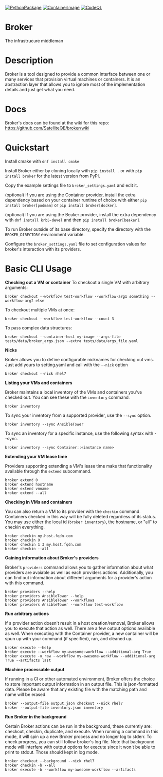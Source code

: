 [![PythonPackage](https://github.com/SatelliteQE/broker/actions/workflows/python-publish.yml/badge.svg)](https://github.com/SatelliteQE/broker/actions/workflows/python-publish.yml)
[![ContainerImage](https://github.com/SatelliteQE/broker/actions/workflows/update_broker_image.yml/badge.svg)](https://github.com/SatelliteQE/broker/actions/workflows/update_broker_image.yml)
[![CodeQL](https://github.com/SatelliteQE/broker/actions/workflows/codeql-analysis.yml/badge.svg)](https://github.com/SatelliteQE/broker/actions/workflows/codeql-analysis.yml)
# Broker
The infrastrucure middleman

# Description
Broker is a tool designed to provide a common interface between one or many services that provision virtual machines or containers. It is an abstraction layer that allows you to ignore most of the implementation details and just get what you need.

# Docs
Broker's docs can be found at the wiki for this repo: https://github.com/SatelliteQE/broker/wiki

# Quickstart
Install cmake with `dnf install cmake`

Install Broker either by cloning locally with `pip install .` or with `pip install broker` for the latest version from PyPI.

Copy the example settings file to `broker_settings.yaml` and edit it.

(optional) If you are using the Container provider, install the extra dependency based on your container runtime of choice with either `pip install broker[podman]` or `pip install broker[docker]`.

(optional) If you are using the Beaker provider, install the extra dependency with `dnf install krb5-devel` and then `pip install broker[beaker]`.

To run Broker outside of its base directory, specify the directory with the `BROKER_DIRECTORY` environment variable.

Configure the `broker_settings.yaml` file to set configuration values for broker's interaction with its providers.

# Basic CLI Usage
**Checking out a VM or container**
To checkout a single VM with arbitrary arguments:
```
broker checkout --workflow test-workflow --workflow-arg1 something --workflow-arg2 else
```

To checkout multiple VMs at once:
```
broker checkout --workflow test-workflow --count 3
```

To pass complex data structures:
```
broker checkout --container-host my-image --args-file tests/data/broker_args.json --extra tests/data/args_file.yaml
```

**Nicks**

Broker allows you to define configurable nicknames for checking out vms. Just add yours to setting.yaml and call with the `--nick` option
```
broker checkout --nick rhel7
```

**Listing your VMs and containers**

Broker maintains a local inventory of the VMs and containers you've checked out. You can see these with the ```inventory``` command.
```
broker inventory
```
To sync your inventory from a supported provider, use the `--sync` option.
```
broker inventory --sync AnsibleTower
```
To sync an inventory for a specific instance, use the following syntax with --sync.
```
broker inventory --sync Container::<instance name>
```

**Extending your VM lease time**

Providers supporting extending a VM's lease time make that functionality available through the `extend` subcommand.
```
broker extend 0
broker extend hostname
broker extend vmname
broker extend --all
```

**Checking in VMs and containers**

You can also return a VM to its provider with the `checkin` command.
Containers checked in this way will be fully deleted regardless of its status.
You may use either the local id (`broker inventory`), the hostname, or "all" to checkin everything.
```
broker checkin my.host.fqdn.com
broker checkin 0
broker checkin 1 3 my.host.fqdn.com
broker checkin --all
```

**Gaining information about Broker's providers**

Broker's `providers` command allows you to gather information about what providers are avaiable as well as each providers actions. Additionally, you can find out information about different arguments for a provider's action with this command.
```
broker providers --help
broker providers AnsibleTower --help
broker providers AnsibleTower --workflows
broker providers AnsibleTower --workflow test-workflow
```

**Run arbitrary actions**

If a provider action doesn't result in a host creation/removal, Broker allows you to execute that action as well. There are a few output options available as well.
When executing with the Container provider, a new container will be spun up with your command (if specified), ran, and cleaned up.
```
broker execute --help
broker execute --workflow my-awesome-workflow --additional-arg True
broker execute -o raw --workflow my-awesome-workflow --additional-arg True --artifacts last
```

**Machine processable output**

If running in a CI or other automated environment, Broker offers the choice to store important output information in an output file. This is json-formatted data. Please be aware that any existing file with the matching path and name will be erased.
```
broker --output-file output.json checkout --nick rhel7
broker --output-file inventory.json inventory
```

**Run Broker in the background**

Certain Broker actions can be run in the background, these currently are: checkout, checkin, duplicate, and execute. When running a command in this mode, it will spin up a new Broker process and no longer log to stderr. To check progress, you can still follow broker's log file.
Note that background mode will interfere with output options for execute since it won't be able to print to stdout. Those should kept in log mode.
```
broker checkout --background --nick rhel7
broker checkin -b --all
broker execute -b --workflow my-awesome-workflow --artifacts
```
